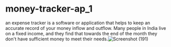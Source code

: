 # money-tracker-ap_1
an expense tracker is a software or application that helps to keep an accurate record of your money inflow and outflow. Many people in India live on a fixed income, and they find that towards the end of the month they don't have sufficient money to meet their needs.![Screenshot (191)](https://github.com/Kajalrajput12/money-tracker-ap_1/assets/162989301/977911af-fcd1-4733-8419-714ae1bdf79b)
